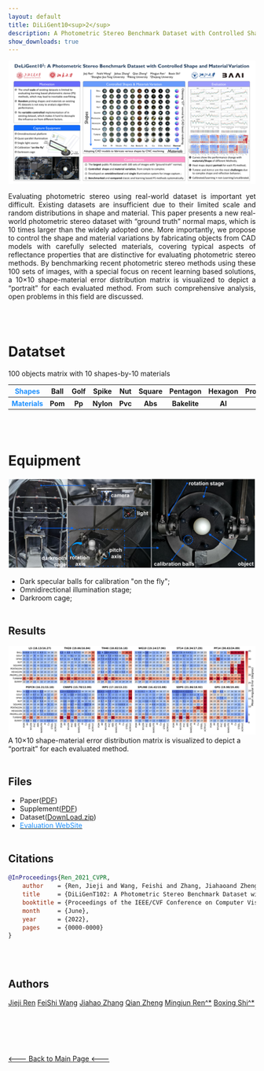 ```yaml
---
layout: default
title: DiLiGent10<sup>2</sup>
description: A Photometric Stereo Benchmark Dataset with Controlled Shape and Material Variation
show_downloads: true
---
```


![diligent102](./imgs/poster.png)
<p style="text-align:justify">Evaluating photometric stereo using real-world dataset is important yet difficult. Existing datasets are insufficient due to their limited scale and random distributions in shape and material. This paper presents a new real-world photometric stereo dataset with “ground truth” normal maps, which is 10 times larger than the widely adopted one. More importantly, we propose to control the shape and material variations by fabricating objects from CAD models with carefully selected materials, covering typical aspects of reflectance properties that are distinctive for evaluating photometric stereo methods. By benchmarking recent photometric stereo methods using these 100 sets of images, with a special focus on recent learning based solutions, a 10×10 shape-material error distribution matrix is visualized to depict a “portrait” for each evaluated method. From such comprehensive analysis, open problems in this field are discussed. </p>
<br><br>



# Datatset
100 objects matrix with 10 shapes-by-10 materials<br>
<table>
  <tr>
    <th><font color="dodgerblue">Shapes</font></th>
    <th>Ball</th>
    <th>Golf</th>
    <th>Spike</th>
    <th>Nut</th>
    <th>Square</th>
    <th>Pentagon</th>
    <th>Hexagon</th>
    <th>Propeller</th>
    <th>Turbine</th>
    <th>Bunny</th>
  </tr>
  <tr>
      <th><font color="dodgerblue">Materials</font></th>
      <th>Pom</th>
      <th>Pp</th>
      <th>Nylon</th>
      <th>Pvc</th>
      <th>Abs</th>
      <th>Bakelite</th>
      <th>Al</th>
      <th>Cu</th>
      <th>Steel</th>
      <th>Acylic</th>
  </tr>
</table>
<br><br>


# Equipment
![cage](./imgs/equipmentAll.png)
- Dark specular balls for calibration "on the fly";
- Omnidirectional illumination stage;
- Darkroom cage;
<br><br>


## Results
![heatmap](./imgs/heatmap.png)
A 10×10 shape-material error distribution matrix is visualized to depict a “portrait” for each evaluated method.
<br><br>




## Files
- Paper([PDF](./imgs/pdfs/00793.pdf))
- Supplement([PDF](./imgs/pdfs/00793-supp.pdf))
- Dataset([DownLoad.zip](http://120.27.211.155:8080/DiLiGenT100.zip))
- [<font color="dodgerblue">Evaluation WebSite</font>](http://120.27.211.155)
<br/><br/>


## Citations
```bib
@InProceedings{Ren_2021_CVPR,
    author    = {Ren, Jieji and Wang, Feishi and Zhang, Jiahaoand Zheng, Qian and Ren Mingjun and Shi, Boxin},
    title     = {DiLiGenT102: A Photometric Stereo Benchmark Dataset with Controlled Shape and Material Variation},
    booktitle = {Proceedings of the IEEE/CVF Conference on Computer Vision and Pattern Recognition (CVPR)},
    month     = {June},
    year      = {2022},
    pages     = {0000-0000}
}

```
<br><br>



## Authors
[Jieji Ren]()     [FeiShi Wang]()     [Jiahao Zhang]()      [Qian Zheng](https://q-zh.github.io)      [Mingjun Ren^*](https://me.sjtu.edu.cn/teacher_directory1/renmingjun.html)     [Boxing Shi^*](https://ci.idm.pku.edu.cn/People.htm)





<br><br>
---
[<--- Back to Main Page <--- ](./)



